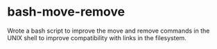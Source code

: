 # bash-move-remove
Wrote a bash script to improve the move and remove commands in the UNIX shell to improve compatibility with links in the filesystem.